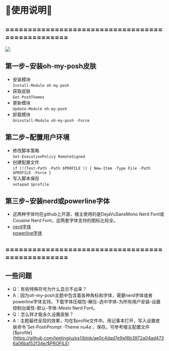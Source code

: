 # **🤣使用说明🤣**
## =================================================
![](https://github.com/leetingjiu/ps1/blob/62e501224da34b86687bce7cd077acbaae9f4f0a/ltj.png)
## 第一步~安装oh-my-posh皮肤
* 安装模块<br>`Install-Module oh-my-posh `
* 获取皮肤<br>`Get-PoshThemes`
* 更新模块<br>`Update-Module oh-my-posh`
* 卸载模块<br>`Uninstall-Module oh-my-posh -Force`
## 第二步~配置用户环境
* 修改脚本策略<br>`Set-ExecutionPolicy RemoteSigned`
* 创建配置文件<br>`if (!(Test-Path -Path $PROFILE )) { New-Item -Type File -Path $PROFILE -Force }`
* 写入脚本保存<br>`notepad $profile`<br>
## 第三步~安装nerd或powerline字体
* 这两种字体均在github上开源，楼主使用的是DejaVuSansMono Nerd Font或Cousine Nerd Font，这两套字体支持的图标比较全。
* [nerd字体](https://github.com/ryanoasis/nerd-fonts)<br>[powerline字体](https://github.com/powerline/fonts)<br>
## =================================================
## 一些问题
* Q：有些特殊符号为什么显示不出来？<br>
* A：因为oh-my-posh主题中包含着各种角标和字体，需要nerd字体或者powerline字体支持。下载字体压缩包-解压-选中字体-为所有用户安装-设置控制台属性-默认-字体-Meslo Nerd Font。
* Q：怎么样才能永久设置皮肤？
* A：主题最终呈现的效果，均在$profile文件中。用记事本打开，写入设置皮肤命令`Set-PoshPrompt -Theme nu4a`，保存。可参考楼主配置文件[$profile](https://github.com/leetingjiu/ps1/blob/ae0c4dad7e9a16b3972a04ad4736a06ba152f34e/$PROFILE)
